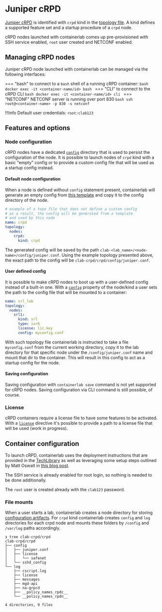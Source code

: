 # Juniper cRPD

[Juniper cRPD](https://www.juniper.net/documentation/us/en/software/crpd/crpd-deployment/topics/concept/understanding-crpd.html) is identified with `crpd` kind in the [topology file](../topo-def-file.md). A kind defines a supported feature set and a startup procedure of a `crpd` node.

cRPD nodes launched with containerlab comes up pre-provisioned with SSH service enabled, `root` user created and NETCONF enabled.

## Managing cRPD nodes
Juniper cRPD node launched with containerlab can be managed via the following interfaces:

=== "bash"
    to connect to a `bash` shell of a running cRPD container:
    ```bash
    docker exec -it <container-name/id> bash
    ```
=== "CLI"
    to connect to the cRPD CLI
    ```bash
    docker exec -it <container-name/id> cli
    ```
=== "NETCONF"
    NETCONF server is running over port 830
    ```bash
    ssh root@<container-name> -p 830 -s netconf
    ```

!!!info
    Default user credentials: `root:clab123`

## Features and options
### Node configuration
cRPD nodes have a dedicated [`config`](#config-directory) directory that is used to persist the configuration of the node. It is possible to launch nodes of `crpd` kind with a basic "empty" config or to provide a custom config file that will be used as a startup config instead.

#### Default node configuration
When a node is defined without `config` statement present, containerlab will generate an empty config from [this template](https://github.com/srl-wim/container-lab/blob/master/templates/crpd/juniper.conf) and copy it to the config directory of the node.

```yaml
# example of a topo file that does not define a custom config
# as a result, the config will be generated from a template
# and used by this node
name: crpd
topology:
  nodes:
    crpd:
      kind: crpd
```

The generated config will be saved by the path `clab-<lab_name>/<node-name>/config/juniper.conf`. Using the example topology presented above, the exact path to the config will be `clab-crpd/crpd/config/juniper.conf`.

#### User defined config
It is possible to make cRPD nodes to boot up with a user-defined config instead of a built-in one. With a [`config`](../nodes.md#config) property of the node/kind a user sets the path to the config file that will be mounted to a container:

```yaml
name: srl_lab
topology:
  nodes:
    srl1:
      kind: srl
      type: ixr6
      license: lic.key
      config: myconfig.conf
```

With such topology file containerlab is instructed to take a file `myconfig.conf` from the current working directory, copy it to the lab directory for that specific node under the `/config/juniper.conf` name and mount that dir to the container. This will result in this config to act as a startup config for the node.

#### Saving configuration
Saving configuration with `containerlab save` command is not yet supported for cRPD nodes. Saving configuration via CLI command is still possible, of course.

### License
cRPD containers require a license file to have some features to be activated. With a [`license`](../nodes.md#license) directive it's possible to provide a path to a license file that will be used (work in progress).

## Container configuration
To launch cRPD, containerlab uses the deployment instructions that are provided in the [TechLibrary](https://www.juniper.net/documentation/us/en/software/crpd/crpd-deployment/topics/task/crpd-linux-server-install.html) as well as leveraging some setup steps outlined by Matt Oswalt in [this blog post](https://oswalt.dev/2020/03/building-your-own-junos-router-with-crpd-and-linuxkit/).

The SSH service is already enabled for root login, so nothing is needed to be done additionally.

The `root` user is created already with the `clab123` password.

### File mounts
When a user starts a lab, containerlab creates a node directory for storing [configuration artifacts](../conf-artifacts.md). For `crpd` kind containerlab creates `config` and `log` directories for each crpd node and mounts these folders by `/config` and `/var/log` paths accordingly.

```
❯ tree clab-crpd/crpd
clab-crpd/crpd
├── config
│   ├── juniper.conf
│   ├── license
│   │   └── safenet
│   └── sshd_config
└── log
    ├── cscript.log
    ├── license
    ├── messages
    ├── mgd-api
    ├── na-grpcd
    ├── __policy_names_rpdc__
    └── __policy_names_rpdn__

4 directories, 9 files
```